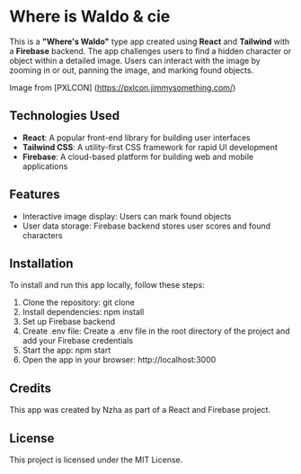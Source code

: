 # Where is Waldo & cie

This is a **"Where's Waldo"** type app created using **React** and **Tailwind** with a **Firebase** backend. The app challenges users to find a hidden character or object within a detailed image. Users can interact with the image by zooming in or out, panning the image, and marking found objects.

Image from [PXLCON] (https://pxlcon.jimmysomething.com/)

## Technologies Used

- **React**: A popular front-end library for building user interfaces
- **Tailwind CSS**: A utility-first CSS framework for rapid UI development
- **Firebase**: A cloud-based platform for building web and mobile applications

## Features

- Interactive image display: Users can mark found objects
- User data storage: Firebase backend stores user scores and found characters

## Installation

To install and run this app locally, follow these steps:

1. Clone the repository: git clone <repo-url>
2. Install dependencies: npm install
3. Set up Firebase backend
4. Create .env file: Create a .env file in the root directory of the project and add your Firebase credentials
5. Start the app: npm start
6. Open the app in your browser: http://localhost:3000

## Credits

This app was created by Nzha as part of a React and Firebase project.

## License

This project is licensed under the MIT License.
